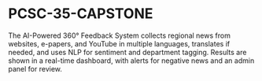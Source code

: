 # PCSC-35-CAPSTONE
The AI-Powered 360° Feedback System collects regional news from websites, e-papers, and YouTube in multiple languages, translates if needed, and uses NLP for sentiment and department tagging. Results are shown in a real-time dashboard, with alerts for negative news and an admin panel for review.
